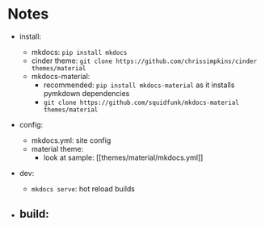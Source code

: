 

# Notes

- install:
  - mkdocs: `pip install mkdocs`
  - cinder theme: `git clone https://github.com/chrissimpkins/cinder themes/material`
  - mkdocs-material:
    - recommended: `pip install mkdocs-material` as it installs pymkdown dependencies
    - `git clone https://github.com/squidfunk/mkdocs-material themes/material`

- config:
  - mkdocs.yml: site config
  - material theme:
    - look at sample: [[themes/material/mkdocs.yml]]

- dev:
  - `mkdocs serve`: hot reload builds

- build:
  -